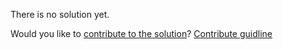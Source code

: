 
There is no solution yet.

Would you like to [contribute to the solution](https://github.com/BFEdev/BFE.dev-solutions/blob/main/problem/create-an-Observable_en.md)? [Contribute guidline](https://github.com/BFEdev/BFE.dev-solutions#how-to-contribute)
